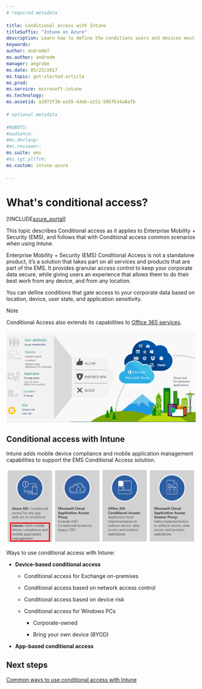 ```yaml
---
# required metadata

title: Conditional access with Intune
titleSuffix: "Intune on Azure"
description: Learn how to define the conditions users and devices must meet to access company resources in Microsoft Intune."
keywords:
author: andredm7
ms.author: andredm
manager: angrobe
ms.date: 05/23/2017
ms.topic: get-started-article
ms.prod:
ms.service: microsoft-intune
ms.technology:
ms.assetid: a1973f38-ea55-43eb-a151-505fb34a8afb

# optional metadata

#ROBOTS:
#audience:
#ms.devlang:
#ms.reviewer:
ms.suite: ems
#ms.tgt_pltfrm:
ms.custom: intune-azure

---
```


# What's conditional access?

[!INCLUDE[azure_portal](./includes/azure_portal.md)]

This topic describes Conditional access as it applies to Enterprise Mobility + Security (EMS), and follows that with Conditional access common scenarios when using Intune.

Enterprise Mobility + Security (EMS) Conditional Access is not a standalone product, it’s a solution that takes part on all services and products that are part of the EMS. It provides granular access control to keep your corporate data secure, while giving users an experience that allows them to do their best work from any device, and from any location.

You can define conditions that gate access to your corporate data based on location, device, user state, and application sensitivity.

> [!NOTE] 
> Conditional Access also extends its capabilities to [Office 365 services](https://blogs.technet.microsoft.com/wbaer/2017/02/17/conditional-access-policies-with-sharepoint-online-and-onedrive-for-business/).

![Conditional access architectural diagram](./media/ca-diagram-1.png)

## Conditional access with Intune

Intune adds mobile device compliance and mobile application management capabilities to support the EMS Conditional Access solution.

![Intune and conditional access when using EMS](./media/intune-with-ca-1.png)

Ways to use conditional access with Intune:

-   **Device-based conditional access**

    -   Conditional access for Exchange on-premises

    -   Conditional access based on network access control

    -   Conditional access based on device risk

    -   Conditional access for Windows PCs

        -   Corporate-owned

        -   Bring your own device (BYOD)

-   **App-based conditional access**

## Next steps

[Common ways to use conditional access with Intune](conditional-access-intune-common-ways-use.md)